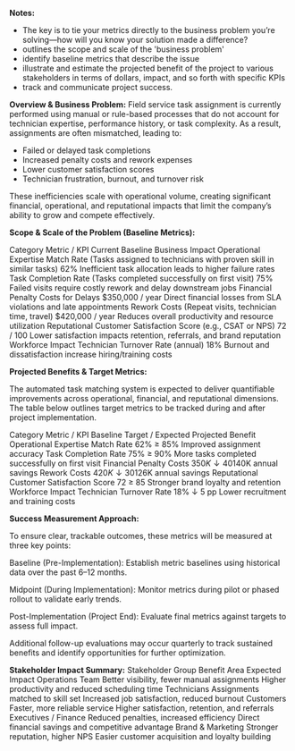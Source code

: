 **Notes:**
- The key is to tie your metrics directly to the business problem you’re solving—how will you know your solution made a difference?
- outlines the scope and scale of the 'business problem'
- identify baseline metrics that describe the issue
- illustrate and estimate the projected benefit of the project to various stakeholders in terms of dollars, impact, and so forth with specific KPIs
- track and communicate project success.

**Overview & Business Problem:**
Field service task assignment is currently performed using manual or rule-based processes that do not account for technician expertise, performance history, or task complexity. As a result, assignments are often mismatched, leading to:
- Failed or delayed task completions
- Increased penalty costs and rework expenses
- Lower customer satisfaction scores
- Technician frustration, burnout, and turnover risk

These inefficiencies scale with operational volume, creating significant financial, operational, and reputational impacts that limit the company’s ability to grow and compete effectively.

**Scope & Scale of the Problem (Baseline Metrics):**

Category	Metric / KPI	Current Baseline	Business Impact
Operational	Expertise Match Rate (Tasks assigned to technicians with proven skill in similar tasks)	62%	Inefficient task allocation leads to higher failure rates
	Task Completion Rate (Tasks completed successfully on first visit)	75%	Failed visits require costly rework and delay downstream jobs
Financial	Penalty Costs for Delays	$350,000 / year	Direct financial losses from SLA violations and late appointments
	Rework Costs (Repeat visits, technician time, travel)	$420,000 / year	Reduces overall productivity and resource utilization
Reputational	Customer Satisfaction Score (e.g., CSAT or NPS)	72 / 100	Lower satisfaction impacts retention, referrals, and brand reputation
Workforce Impact	Technician Turnover Rate (annual)	18%	Burnout and dissatisfaction increase hiring/training costs

**Projected Benefits & Target Metrics:**

The automated task matching system is expected to deliver quantifiable improvements across operational, financial, and reputational dimensions. The table below outlines target metrics to be tracked during and after project implementation.

Category	Metric / KPI	Baseline	Target / Expected	Projected Benefit
Operational	Expertise Match Rate	62%	≥ 85%	Improved assignment accuracy
	Task Completion Rate	75%	≥ 90%	More tasks completed successfully on first visit
Financial	Penalty Costs	$350K	↓ 40%	~$140K annual savings
	Rework Costs	$420K	↓ 30%	~$126K annual savings
Reputational	Customer Satisfaction Score	72	≥ 85	Stronger brand loyalty and retention
Workforce Impact	Technician Turnover Rate	18%	↓ 5 pp	Lower recruitment and training costs

**Success Measurement Approach:**

To ensure clear, trackable outcomes, these metrics will be measured at three key points:

Baseline (Pre-Implementation):
Establish metric baselines using historical data over the past 6–12 months.

Midpoint (During Implementation):
Monitor metrics during pilot or phased rollout to validate early trends.

Post-Implementation (Project End):
Evaluate final metrics against targets to assess full impact.

Additional follow-up evaluations may occur quarterly to track sustained benefits and identify opportunities for further optimization.

**Stakeholder Impact Summary:**
Stakeholder Group	Benefit Area	Expected Impact
Operations Team	Better visibility, fewer manual assignments	Higher productivity and reduced scheduling time
Technicians	Assignments matched to skill set	Increased job satisfaction, reduced burnout
Customers	Faster, more reliable service	Higher satisfaction, retention, and referrals
Executives / Finance	Reduced penalties, increased efficiency	Direct financial savings and competitive advantage
Brand & Marketing	Stronger reputation, higher NPS	Easier customer acquisition and loyalty building
